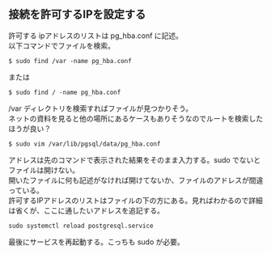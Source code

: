 ## 接続を許可するIPを設定する

許可する ipアドレスのリストは pg_hba.conf に記述。  
以下コマンドでファイルを検索。

`$ sudo find /var -name pg_hba.conf`

または

`$ sudo find / -name pg_hba.conf`

/var ディレクトリを検索すればファイルが見つかりそう。  
ネットの資料を見ると他の場所にあるケースもありそうなのでルートを検索したほうが良い？

`$ sudo vim /var/lib/pgsql/data/pg_hba.conf`

アドレスは先のコマンドで表示された結果をそのまま入力する。sudo でないとファイルは開けない。  
開いたファイルに何も記述がなければ開けてないか、ファイルのアドレスが間違っている。  
許可するIPアドレスのリストはファイルの下の方にある。見ればわかるので詳細は省くが、ここに通したいアドレスを追記する。

`sudo systemctl reload postgresql.service`

最後にサービスを再起動する。こっちも sudo が必要。